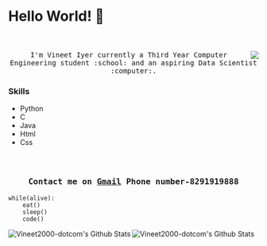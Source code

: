 # Hello World! 👋

<p align="center">
  <br><br>
  <samp>
    <img align="right" src="https://media.giphy.com/media/USV0ym3bVWQJJmNu3N/giphy.gif">
I'm Vineet Iyer currently a Third Year Computer Engineering student <a href="http://www.siesgst.edu.in/" target="_blank"></a> :school: and an aspiring Data Scientist :computer:. 
  </samp>  
</p>

### Skills  
- Python
- C
- Java
- Html
- Css


<h3 align="center">
  <samp>
  <br><br>Contact me on <a href="mailto:vineetanant@gmail.com">Gmail</a> 
   Phone number-8291919888
  </samp>
</h3>

```
while(alive):
    eat()
    sleep()
    code()
```
<img align="left" alt="Vineet2000-dotcom's Github Stats" src="https://github-readme-stats.codestackr.vercel.app/api?username=Vineet2000-dotcom's&show_icons=true&hide_border=true&color=purple&theme=tokyonight" />
  
  <img align="left" alt="Vineet2000-dotcom's Github Stats" src="https://github-readme-stats.vercel.app/api/top-langs/?username=Vineet2000-dotcom's&layout=compact&theme=tokyonight&card_width=445" />
